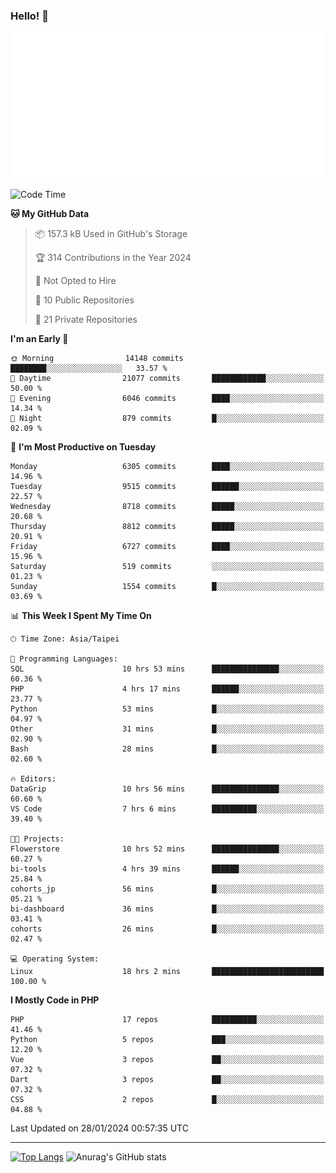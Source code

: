 ### Hello! 👋

![Metrics](/metrics.classic.svg)

<!--START_SECTION:waka-->
![Code Time](http://img.shields.io/badge/Code%20Time-1%2C077%20hrs%2033%20mins-blue)

**🐱 My GitHub Data** 

> 📦 157.3 kB Used in GitHub's Storage 
 > 
> 🏆 314 Contributions in the Year 2024
 > 
> 🚫 Not Opted to Hire
 > 
> 📜 10 Public Repositories 
 > 
> 🔑 21 Private Repositories 
 > 
**I'm an Early 🐤** 

```text
🌞 Morning                14148 commits       ████████░░░░░░░░░░░░░░░░░   33.57 % 
🌆 Daytime                21077 commits       ████████████░░░░░░░░░░░░░   50.00 % 
🌃 Evening                6046 commits        ████░░░░░░░░░░░░░░░░░░░░░   14.34 % 
🌙 Night                  879 commits         █░░░░░░░░░░░░░░░░░░░░░░░░   02.09 % 
```
📅 **I'm Most Productive on Tuesday** 

```text
Monday                   6305 commits        ████░░░░░░░░░░░░░░░░░░░░░   14.96 % 
Tuesday                  9515 commits        ██████░░░░░░░░░░░░░░░░░░░   22.57 % 
Wednesday                8718 commits        █████░░░░░░░░░░░░░░░░░░░░   20.68 % 
Thursday                 8812 commits        █████░░░░░░░░░░░░░░░░░░░░   20.91 % 
Friday                   6727 commits        ████░░░░░░░░░░░░░░░░░░░░░   15.96 % 
Saturday                 519 commits         ░░░░░░░░░░░░░░░░░░░░░░░░░   01.23 % 
Sunday                   1554 commits        █░░░░░░░░░░░░░░░░░░░░░░░░   03.69 % 
```


📊 **This Week I Spent My Time On** 

```text
🕑︎ Time Zone: Asia/Taipei

💬 Programming Languages: 
SQL                      10 hrs 53 mins      ███████████████░░░░░░░░░░   60.36 % 
PHP                      4 hrs 17 mins       ██████░░░░░░░░░░░░░░░░░░░   23.77 % 
Python                   53 mins             █░░░░░░░░░░░░░░░░░░░░░░░░   04.97 % 
Other                    31 mins             █░░░░░░░░░░░░░░░░░░░░░░░░   02.90 % 
Bash                     28 mins             █░░░░░░░░░░░░░░░░░░░░░░░░   02.60 % 

🔥 Editors: 
DataGrip                 10 hrs 56 mins      ███████████████░░░░░░░░░░   60.60 % 
VS Code                  7 hrs 6 mins        ██████████░░░░░░░░░░░░░░░   39.40 % 

🐱‍💻 Projects: 
Flowerstore              10 hrs 52 mins      ███████████████░░░░░░░░░░   60.27 % 
bi-tools                 4 hrs 39 mins       ██████░░░░░░░░░░░░░░░░░░░   25.84 % 
cohorts_jp               56 mins             █░░░░░░░░░░░░░░░░░░░░░░░░   05.21 % 
bi-dashboard             36 mins             █░░░░░░░░░░░░░░░░░░░░░░░░   03.41 % 
cohorts                  26 mins             █░░░░░░░░░░░░░░░░░░░░░░░░   02.47 % 

💻 Operating System: 
Linux                    18 hrs 2 mins       █████████████████████████   100.00 % 
```

**I Mostly Code in PHP** 

```text
PHP                      17 repos            ██████████░░░░░░░░░░░░░░░   41.46 % 
Python                   5 repos             ███░░░░░░░░░░░░░░░░░░░░░░   12.20 % 
Vue                      3 repos             ██░░░░░░░░░░░░░░░░░░░░░░░   07.32 % 
Dart                     3 repos             ██░░░░░░░░░░░░░░░░░░░░░░░   07.32 % 
CSS                      2 repos             █░░░░░░░░░░░░░░░░░░░░░░░░   04.88 % 
```




 Last Updated on 28/01/2024 00:57:35 UTC
<!--END_SECTION:waka-->

<hr>

<span style="display:inline-block">[![Top Langs](https://github-readme-stats.vercel.app/api/top-langs/?username=maureendadap&layout=compact&theme=transparent)](https://github.com/anuraghazra/github-readme-stats)</span>
<span style="display:inline-block">![Anurag's GitHub stats](https://github-readme-stats.vercel.app/api?username=maureendadap&show_icons=true&theme=transparent&count_private=true)</span>

<!--
**MaureenDadap/maureendadap** is a ✨ _special_ ✨ repository because its `README.md` (this file) appears on your GitHub profile.

Here are some ideas to get you started:

- 🔭 I’m currently working on ...
- 🌱 I’m currently learning ...
- 👯 I’m looking to collaborate on ...
- 🤔 I’m looking for help with ...
- 💬 Ask me about ...
- 📫 How to reach me: ...
- 😄 Pronouns: ...
- ⚡ Fun fact: ...
-->
